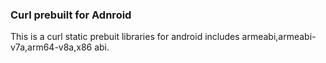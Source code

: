 ### Curl prebuilt for Adnroid
This is a curl static prebuit libraries for android includes armeabi,armeabi-v7a,arm64-v8a,x86 abi.
